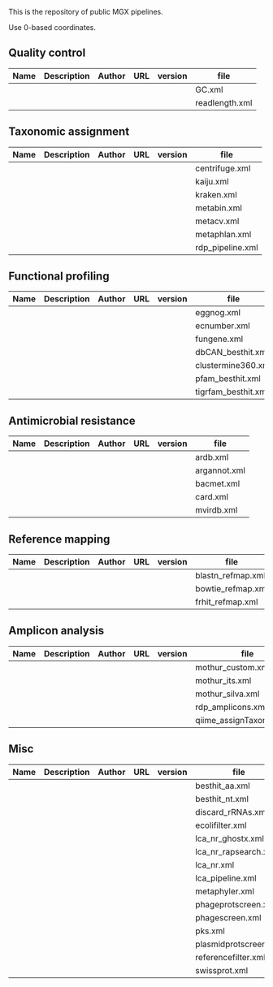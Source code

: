 This is the repository of public MGX pipelines.

Use 0-based coordinates.


## Quality control

| Name          | Description   | Author | URL | version | file |
| ------------- | ------------- | ------ | --- | ------- | ---- |
||||||GC.xml |
||||||readlength.xml |

## Taxonomic assignment

| Name          | Description   | Author | URL | version | file |
| ------------- | ------------- | ------ | --- | ------- | ---- |
||||||centrifuge.xml |
||||||kaiju.xml |
||||||kraken.xml |
||||||metabin.xml |
||||||metacv.xml |
||||||metaphlan.xml |
||||||rdp_pipeline.xml |


## Functional profiling

| Name          | Description   | Author | URL | version | file |
| ------------- | ------------- | ------ | --- | ------- | ---- |
||||||eggnog.xml |
||||||ecnumber.xml |
||||||fungene.xml |
||||||dbCAN_besthit.xml |
||||||clustermine360.xml |
||||||pfam_besthit.xml |
||||||tigrfam_besthit.xml |

## Antimicrobial resistance

| Name          | Description   | Author | URL | version | file |
| ------------- | ------------- | ------ | --- | ------- | ---- |
||||||ardb.xml |
||||||argannot.xml |
||||||bacmet.xml |
||||||card.xml |
||||||mvirdb.xml |

## Reference mapping

| Name          | Description   | Author | URL | version | file |
| ------------- | ------------- | ------ | --- | ------- | ---- |
||||||blastn_refmap.xml |
||||||bowtie_refmap.xml |
||||||frhit_refmap.xml |

## Amplicon analysis

| Name          | Description   | Author | URL | version | file |
| ------------- | ------------- | ------ | --- | ------- | ---- |
||||||mothur_custom.xml |
||||||mothur_its.xml |
||||||mothur_silva.xml |
||||||rdp_amplicons.xml |
||||||qiime_assignTaxonomy.xml |


## Misc

| Name          | Description   | Author | URL | version | file |
| ------------- | ------------- | ------ | --- | ------- | ---- |
||||||besthit_aa.xml |
||||||besthit_nt.xml |
||||||discard_rRNAs.xml |
||||||ecolifilter.xml |
||||||lca_nr_ghostx.xml |
||||||lca_nr_rapsearch.xml |
||||||lca_nr.xml |
||||||lca_pipeline.xml |
||||||metaphyler.xml |
||||||phageprotscreen.xml |
||||||phagescreen.xml |
||||||pks.xml |
||||||plasmidprotscreen.xml |
||||||referencefilter.xml |
||||||swissprot.xml |

